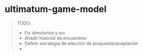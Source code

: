 # ultimatum-game-model

> TODO:
> - Fix directorios y src
> - Añadir historial de encuentros
> - Definir estrategia de elección de propuesta/aceptación
> -
